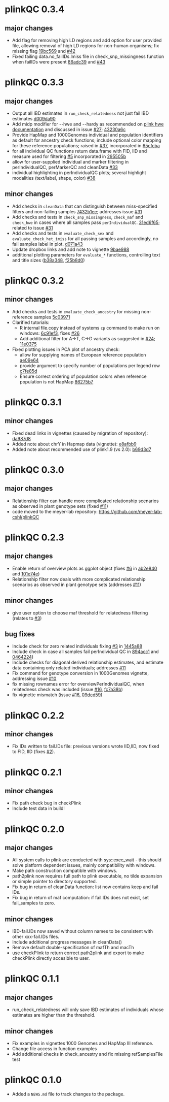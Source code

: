 # plinkQC 0.3.4
## major changes
* Add flag for removing high LD regions and add option for user provided file,
allowing removal of high LD regions for non-human organisms; fix missing flag
[19bc569](https://github.com/meyer-lab-cshl/plinkQC/commit/19bc5697f80c4766d91c24d773337b8bf88a3e6f) and
[#42](https://github.com/meyer-lab-cshl/plinkQC/issues/42)
* Fixed failing data.no_failIDs.lmiss file in check_snp_missingness function
when failIDs were present
[86adc39](https://github.com/meyer-lab-cshl/plinkQC/commit/86adc39764ed6271e947d12063229be0e0189d12) and
[#43](https://github.com/meyer-lab-cshl/plinkQC/issues/43)

# plinkQC 0.3.3
## major changes
* Output all IBD estimates in `run_check_relatedness` not just fail IBD
estimates [d009da90](https://github.com/meyer-lab-cshl/plinkQC/commit/d009da90434a83cb4867881e3772b518d17dc2dd)
* Add midp modifier for --hwe and --hardy as recommended on [plink hwe documentation](https://www.cog-genomics.org/plink/1.9/filter#hwe) and discussed in issue [#27](https://github.com/meyer-lab-cshl/plinkQC/issues/27); [43230a6c](https://github.com/meyer-lab-cshl/plinkQC/commit/43230a6ce5f079b46c85b1a7a526213177db1f1b)
* Provide HapMap and 1000Genomes individual and population identifiers as default
for ancestry check functions; include optional color mapping for these reference
populations; raised in [#37](https://github.com/meyer-lab-cshl/plinkQC/issues/37), incorporated in [65cfcba](https://github.com/meyer-lab-cshl/plinkQC/commit/65cfcbaf5b0af3b1d3d4b710a8710331a39e0f6e)
* for all individual QC functions return data.frame with FID, IID and measure
used for filtering [#5](https://github.com/meyer-lab-cshl/plinkQC/issues/5)
incorporated in [295505b](https://github.com/meyer-lab-cshl/plinkQC/commit/295505bc2d2a6278539e1d078c338bcf3a128338)
* allow for user-supplied individual and marker filtering in perIndividualQC,
perMarkerQC and cleanData [#33](https://github.com/meyer-lab-cshl/plinkQC/issues/33)
* individual highlighting in perIndividualQC plots; several highlight modalities
(text/label, shape, color) [#38](https://github.com/meyer-lab-cshl/plinkQC/issues/38)


## minor changes
* Add checks in `cleanData` that can distinguish between miss-specified filters and non-failing samples [7432b1ee](https://github.com/meyer-lab-cshl/plinkQC/commit/7432b1ee880ad14c7a078f3a0379f7fdcff1684b); addresses issue [#31](https://github.com/meyer-lab-cshl/plinkQC/issues/31) 
* Add checks and tests in `check_snp_missingness`, `check_maf` and `check_hwe` 
in cases where all samples pass `perIndividualQC`.
[31ed6f65](https://github.com/meyer-lab-cshl/plinkQC/commit/31ed6f653902857a0a78ae723e786dd84d240b75); related to issue [#31](https://github.com/meyer-lab-cshl/plinkQC/issues/31) 
* Add checks and tests in `evaluate_check_sex` and `evaluate_check_het_imiss`
for all passing samples and accordingly, no fail samples label in plot.
[d071a43](https://github.com/meyer-lab-cshl/plinkQC/commit/d071a4341b0d4c40220b42f81c412da4d320b8ec)
* Update dropbox links and add note to vignette [9bae988](https://github.com/meyer-lab-cshl/plinkQC/commit/9bae9886dc637569698d883654fcf71486b6634e)
* additional plotting parameters for `evaluate_*` functions, controlling 
text and title sizes ([b38a348](https://github.com/meyer-lab-cshl/plinkQC/commit/b38a348da0a4dd60860543b2d53c4de1df058a54),
[f25b8d0](https://github.com/meyer-lab-cshl/plinkQC/commit/f25b8d05bc3462228afb26bb1caec8d829bf7fca))


# plinkQC 0.3.2
## minor changes
* Add checks and tests in `evaluate_check_ancestry` for missing non-reference samples
[5c03971](https://github.com/meyer-lab-cshl/plinkQC/commit/5c03971b92341b5a8cb26a1d5f2e37d637f5cbd7)
* Clarified tutorials:
  * R internal file.copy instead of systems `cp` command to make run on windows: [6c91ef3](https://github.com/meyer-lab-cshl/plinkQC/commit/6c91ef3368f601658967f88bc20db94a28307fce),
  fixes [#26](https://github.com/meyer-lab-cshl/plinkQC/issues/26) 
  * Add additional filter for A->T, C->G variants as suggested in [#24](https://github.com/meyer-lab-cshl/plinkQC/issues/24); [11e0375](https://github.com/meyer-lab-cshl/plinkQC/commit/11e03756852215915310a836d2e73dbcedf12bfc)
* Fixed plotting issues in PCA plot of ancestry check:
  * allow for supplying names of European reference population [ae09e64](https://github.com/meyer-lab-cshl/plinkQC/commit/ae09e64ee2eaeb8337b60b24b126a9c049d6315f)
  * provide argument to specify number of populations per legend row [c7fe85d](https://github.com/meyer-lab-cshl/plinkQC/commit/c7fe85d555c256bf8be3843803ff1cc445f7898f)
  * Ensure correct ordering of population colors when reference population is not HapMap [86275b7](https://github.com/meyer-lab-cshl/plinkQC/commit/86275b7c281835681f38ab16672db61c288cfed9)

# plinkQC 0.3.1
## minor changes

* Fixed dead links in vignettes (caused by migration of repository): [da987d8](https://github.com/meyer-lab-cshl/plinkQC/commit/da987d8f225aa6aca0596b9c4f6a2484b102bdb6)
* Added note about chrY in Hapmap data (vignette): [e8afbb9](https://github.com/meyer-lab-cshl/plinkQC/commit/e8afbb9842ed9421461a8114ac0a00f7955cf0c0)
* Added note about recommended use of plink1.9 (vs 2.0):
[b69d3d7](https://github.com/meyer-lab-cshl/plinkQC/commit/b69d3d71d23e9b161176a635fcb2b5a2b524591f)

# plinkQC 0.3.0
## major changes
* Relationship filter can handle more complicated relationship scenarios as
  observed in plant genotype sets (fixed [#11](https://github.com/meyer-lab-cshl/plinkQC/issues/11))
* code moved to the meyer-lab repository: https://github.com/meyer-lab-cshl/plinkQC

# plinkQC 0.2.3
## major changes
* Enable return of overview plots as ggplot object
  (fixes  [#6](https://github.com/meyer-lab-cshl/plinkQC/issues/6) in [ab2e840](https://github.com/meyer-lab-cshl/plinkQC/commit/ab2e840f0f22ccdeb5317475698aa58e7eecd345) and
  [101e74e](https://github.com/meyer-lab-cshl/plinkQC/commit/101e74e318752b2f8038330245d875f6afd5b57b))
* Relationship filter now deals with more complicated relationship scenarios as
  observed in plant genotype sets (addresses [#11](https://github.com/meyer-lab-cshl/plinkQC/issues/11))

## minor changes
* give user option to choose maf threshold for relatedness filtering (relates to
   [#3](https://github.com/meyer-lab-cshl/plinkQC/issues/3))

## bug fixes
* Include check for zero related individuals fixing  [#3](https://github.com/meyer-lab-cshl/plinkQC/issues/3) in
  [1445a88](https://github.com/meyer-lab-cshl/plinkQC/commit/1445a88d41d985e73ffdd161144229683f8352cd)
* Include check in case all samples fail perIndividual QC in
   [894acc1](https://github.com/meyer-lab-cshl/plinkQC/commit/894acc1fa03dadfe0ad2028888142171bcc641eb) and
   [0464224](https://github.com/meyer-lab-cshl/plinkQC/commit/04642246d18ed4eaac5b9d9a6931d1ecb08308e8))
* Include checks for diagonal derived relationship estimates, and estimate data
  containing only related individuals; addresses  [#11](https://github.com/meyer-lab-cshl/plinkQC/issues/11)
* Fix command for genotype conversion in 1000Genomes vignette, addressing issue
   [#10](https://github.com/meyer-lab-cshl/plinkQC/issues/10)
* fix missing rownames error for overviewPerIndividualQC, when relatedness check
  was included (issue [#16](https://github.com/meyer-lab-cshl/plinkQC/issues/16), [fc7a38b](https://github.com/meyer-lab-cshl/plinkQC/commit/fc7a38b1f2b345d9c6c5d69f5dcf0bc57a857f62))
* fix vignette mismatch (issue [#16](https://github.com/meyer-lab-cshl/plinkQC/issues/16), [09dcd59](https://github.com/meyer-lab-cshl/plinkQC/commit/09dcd59e77178b35747aae81a5c1988712e20de9))

# plinkQC 0.2.2
## minor changes
* Fix IDs written to fail.IDs file: previous versions wrote IID,IID, now fixed
to FID, IID (fixes [#2](https://github.com/meyer-lab-cshl/plinkQC/issues/2)).

# plinkQC 0.2.1
## minor changes
* Fix path check bug in checkPlink
* Include test data in build!

# plinkQC 0.2.0
## major changes
* All system calls to plink are conducted with sys::exec_wait - this should
solve platform dependent issues, mainly compatibility with windows.
* Make path construction compatible with windows.
* path2plink now requires full path to plink executable, no tilde expansion or
simple pointer to directory supported.
* Fix bug in return of cleanData function: list now contains keep and fail IDs.
* Fix bug in return of maf computation: if fail.IDs does not exist, set
  fail_samples to zero.

## minor changes
* IBD-fail.IDs now saved without column names to be consistent with other
xxx-fail.IDs files.
* Include additional progress messages in cleanData()
* Remove default double-specification of mafTh and macTh
* use checkPlink to return correct path2plink and export to make checkPlink
directly accesible to user.


# plinkQC 0.1.1
## major changes
* run_check_relatedness will only save IBD estimates of individuals whose
estimates are higher than the threshold.

## minor changes
* Fix examples in vignettes 1000 Genomes and HapMap III reference.
* Change file access in function examples
* Add additional checks in check_ancestry and fix missing refSamplesFile test


# plinkQC 0.1.0

* Added a `NEWS.md` file to track changes to the package.



